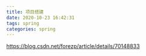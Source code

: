 ```yaml
---
title: 项目搭建
date: 2020-10-23 16:42:31
tags: spring
categories: spring
---
```


https://blog.csdn.net/forezp/article/details/70148833
